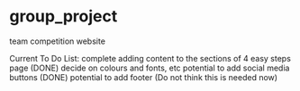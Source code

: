 # group_project
team competition website

Current To Do List:
  complete adding content to the sections of 4 easy steps page (DONE)
  decide on colours and fonts, etc
  potential to add social media buttons (DONE)
  potential to add footer (Do not think this is needed now)
  
  
